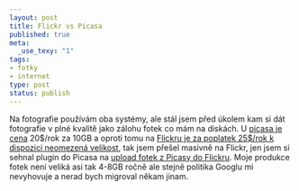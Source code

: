 ```yaml
--- 
layout: post
title: Flickr vs Picasa
published: true
meta: 
  _use_texy: "1"
tags: 
- fotky
- internet
type: post
status: publish
---
```

<p>Na fotografie použ&#xED;v&#xE1;m oba syst&#xE9;my, ale st&#xE1;l jsem před &#xFA;kolem kam si d&#xE1;t fotografie v pln&#xE9; kvalitě jako z&#xE1;lohu fotek co m&#xE1;m na disk&#xE1;ch. U <a href="https://www.google.com/accounts/PurchaseStorage?hl=en_US">picasa je cena</a> 20$/rok za 10GB a oproti tomu na <a href="http://flickr.com/upgrade/">Flickru je za poplatek 25$/rok k dispozici neomezen&#xE1; velikost</a>, tak jsem pře&#x161;el masivně na Flickr, jen jsem si sehnal plugin do Picasa na <a href="http://picasa2flickr.sourceforge.net/">upload fotek z Picasy do Flickru</a>. Moje produkce fotek nen&#xED; velik&#xE1; asi tak 4-8GB ročně ale stejně politika Googlu mi nevyhovuje a nerad bych migroval někam jinam.</p>
